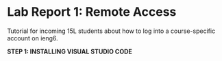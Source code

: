 
# Lab Report 1: Remote Access
Tutorial for incoming 15L students about how to log into a course-specific account on ieng6.

**STEP 1: INSTALLING VISUAL STUDIO CODE**
